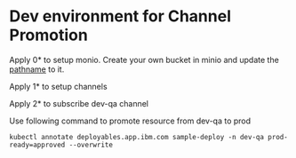 # Dev environment for Channel Promotion

Apply 0* to setup monio. Create your own bucket in minio and update the [pathname](https://github.ibm.com/IBMPrivateCloud/hybrid-cluster-manager-v2-chart/blob/master/3.2.1-dev/channel-promotion/resources/10-channels.yaml#L14)  to it. 


Apply 1* to setup channels

Apply 2* to subscribe dev-qa channel

Use following command to promote resource from dev-qa to prod

```shell
kubectl annotate deployables.app.ibm.com sample-deploy -n dev-qa prod-ready=approved --overwrite
```
